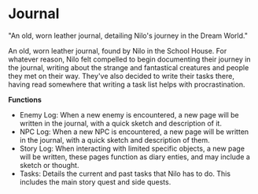 # Journal

"An old, worn leather journal, detailing Nilo's journey in the Dream World."

An old, worn leather journal, found by Nilo in the School House. For whatever reason, Nilo felt compelled to begin documenting their journey in the journal, writing about the strange and fantastical creatures and people they met on their way. They've also decided to write their tasks there, having read somewhere that writing a task list helps with procrastination.

**Functions**

- Enemy Log: When a new enemy is encountered, a new page will be written in the journal, with a quick sketch and description of it.
- NPC Log: When a new NPC is encountered, a new page will be written in the journal, with a quick sketch and description of them.
- Story Log: When interacting with limited specific objects, a new page will be written, these pages function as diary enties, and may include a sketch or thought.
- Tasks: Details the current and past tasks that Nilo has to do. This includes the main story quest and side quests.
